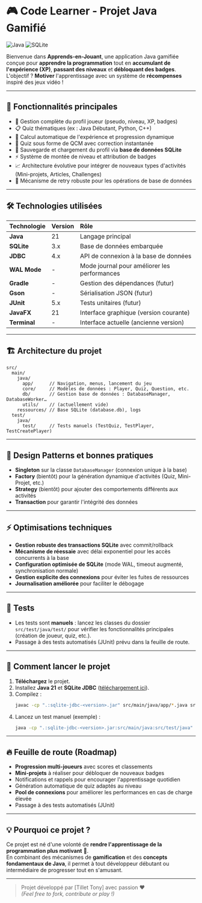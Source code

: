 # 🎮 Code Learner - Projet Java Gamifié

![Java](https://img.shields.io/badge/Java-21-blue?logo=java)
![SQLite](https://img.shields.io/badge/SQLite-Database-lightgrey?logo=sqlite)

Bienvenue dans **Apprends-en-Jouant**, une application Java gamifiée conçue pour **apprendre la programmation** tout en **accumulant de l'expérience (XP)**, **passant des niveaux** et **débloquant des badges**. L'objectif ? **Motiver** l'apprentissage avec un système de **récompenses** inspiré des jeux vidéo !

---

## 🚀 Fonctionnalités principales

- 👤 Gestion complète du profil joueur (pseudo, niveau, XP, badges)
- 📋 Quiz thématiques (ex : Java Débutant, Python, C++)
- 🎯 Calcul automatique de l'expérience et progression dynamique
- 🧠 Quiz sous forme de QCM avec correction instantanée
- 💾 Sauvegarde et chargement du profil via **base de données SQLite**
- ⚡ Système de montée de niveau et attribution de badges
- 📈 Architecture évolutive pour intégrer de nouveaux types d'activités (Mini-projets, Articles, Challenges)
- 🔄 Mécanisme de retry robuste pour les opérations de base de données

---

## 🛠️ Technologies utilisées

| Technologie | Version | Rôle |
|:---|:---|:---|
| **Java** | 21 | Langage principal |
| **SQLite** | 3.x | Base de données embarquée |
| **JDBC** | 4.x | API de connexion à la base de données |
| **WAL Mode** | - | Mode journal pour améliorer les performances |
| **Gradle** | - | Gestion des dépendances (futur) |
| **Gson** | - | Sérialisation JSON (futur) |
| **JUnit** | 5.x | Tests unitaires (futur) |
| **JavaFX** | 21 | Interface graphique (version courante) |
| **Terminal** | - | Interface actuelle (ancienne version) |

---

## 🏗️ Architecture du projet

```
src/
  main/
    java/
      app/      // Navigation, menus, lancement du jeu
      core/     // Modèles de données : Player, Quiz, Question, etc.
      db/       // Gestion base de données : DatabaseManager, DatabaseWorker…
      utils/    // (actuellement vide)
    ressources/ // Base SQLite (database.db), logs
  test/
    java/
      test/     // Tests manuels (TestQuiz, TestPlayer, TestCreatePlayer)
```

---

## 🧩 Design Patterns et bonnes pratiques

- **Singleton** sur la classe `DatabaseManager` (connexion unique à la base)
- **Factory** (bientôt) pour la génération dynamique d'activités (Quiz, Mini-Projet, etc.)
- **Strategy** (bientôt) pour ajouter des comportements différents aux activités
- **Transaction** pour garantir l'intégrité des données

---

## ⚡ Optimisations techniques

- **Gestion robuste des transactions SQLite** avec commit/rollback
- **Mécanisme de réessaie** avec délai exponentiel pour les accès concurrents à la base
- **Configuration optimisée de SQLite** (mode WAL, timeout augmenté, synchronisation normale)
- **Gestion explicite des connexions** pour éviter les fuites de ressources
- **Journalisation améliorée** pour faciliter le débogage

---

## 🧪 Tests

- Les tests sont **manuels** : lancez les classes du dossier `src/test/java/test/` pour vérifier les fonctionnalités principales (création de joueur, quiz, etc.).
- Passage à des tests automatisés (JUnit) prévu dans la feuille de route.

---

## 🚦 Comment lancer le projet

1. **Téléchargez** le projet.
2. Installez **Java 21** et **SQLite JDBC** ([téléchargement ici](https://mvnrepository.com/artifact/org.xerial/sqlite-jdbc)).
3. Compilez :
   ```bash
   javac -cp ".:sqlite-jdbc-<version>.jar" src/main/java/app/*.java src/main/java/core/*.java src/main/java/db/*.java
   ```
4. Lancez un test manuel (exemple) :
   ```bash
   java -cp ".:sqlite-jdbc-<version>.jar:src/main/java:src/test/java" test.java.test.TestQuiz
   ```

---

## 🔥 Feuille de route (Roadmap)

- **Progression multi-joueurs** avec scores et classements
- **Mini-projets** à réaliser pour débloquer de nouveaux badges
- Notifications et rappels pour encourager l'apprentissage quotidien
- Génération automatique de quiz adaptés au niveau
- **Pool de connexions** pour améliorer les performances en cas de charge élevée
- Passage à des tests automatisés (JUnit)

---

## 💡 Pourquoi ce projet ?

Ce projet est né d'une volonté de **rendre l'apprentissage de la programmation plus motivant** 🎯.  
En combinant des mécanismes de **gamification** et des **concepts fondamentaux de Java**, il permet à tout développeur débutant ou intermédiaire de progresser tout en s'amusant.

---

> Projet développé par [Tillet Tony] avec passion ❤️  
> *(Feel free to fork, contribute or play !)*

